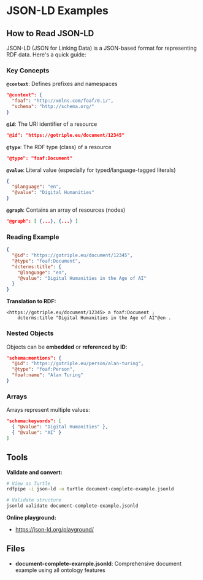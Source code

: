 # JSON-LD Examples

## How to Read JSON-LD

JSON-LD (JSON for Linking Data) is a JSON-based format for representing RDF data. Here's a quick guide:

### Key Concepts

**`@context`**: Defines prefixes and namespaces
```json
"@context": {
  "foaf": "http://xmlns.com/foaf/0.1/",
  "schema": "http://schema.org/"
}
```

**`@id`**: The URI identifier of a resource
```json
"@id": "https://gotriple.eu/document/12345"
```

**`@type`**: The RDF type (class) of a resource
```json
"@type": "foaf:Document"
```

**`@value`**: Literal value (especially for typed/language-tagged literals)
```json
{
  "@language": "en",
  "@value": "Digital Humanities"
}
```

**`@graph`**: Contains an array of resources (nodes)
```json
"@graph": [ {...}, {...} ]
```

### Reading Example

```json
{
  "@id": "https://gotriple.eu/document/12345",
  "@type": "foaf:Document",
  "dcterms:title": {
    "@language": "en",
    "@value": "Digital Humanities in the Age of AI"
  }
}
```

**Translation to RDF:**
```turtle
<https://gotriple.eu/document/12345> a foaf:Document ;
    dcterms:title "Digital Humanities in the Age of AI"@en .
```

### Nested Objects

Objects can be **embedded** or **referenced by ID**:

```json
"schema:mentions": {
  "@id": "https://gotriple.eu/person/alan-turing",
  "@type": "foaf:Person",
  "foaf:name": "Alan Turing"
}
```

### Arrays

Arrays represent multiple values:

```json
"schema:keywords": [
  { "@value": "Digital Humanities" },
  { "@value": "AI" }
]
```

## Tools

**Validate and convert:**
```bash
# View as Turtle
rdfpipe -i json-ld -o turtle document-complete-example.jsonld

# Validate structure
jsonld validate document-complete-example.jsonld
```

**Online playground:**
- https://json-ld.org/playground/

## Files

- **document-complete-example.jsonld**: Comprehensive document example using all ontology features
